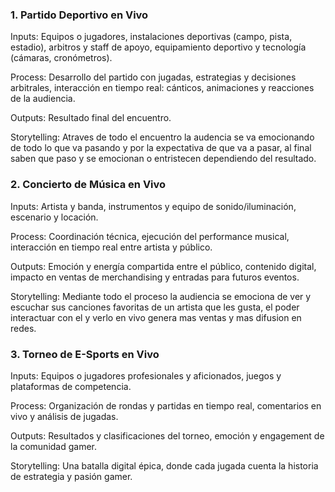 ### 1. Partido Deportivo en Vivo

Inputs: Equipos o jugadores, instalaciones deportivas (campo, pista, estadio), arbitros y staff de apoyo, equipamiento deportivo y tecnología (cámaras, cronómetros).

Process: Desarrollo del partido con jugadas, estrategias y decisiones arbitrales, interacción en tiempo real: cánticos, animaciones y reacciones de la audiencia.

Outputs: Resultado final del encuentro.

Storytelling: Atraves de todo el encuentro la audencia se va emocionando de todo lo que va pasando y por la expectativa de que va a pasar, al final saben que paso y se emocionan o entristecen dependiendo del resultado.

### 2. Concierto de Música en Vivo

Inputs: Artista y banda, instrumentos y equipo de sonido/iluminación, escenario y locación.

Process: Coordinación técnica, ejecución del performance musical, interacción en tiempo real entre artista y público.

Outputs: Emoción y energía compartida entre el público, contenido digital, impacto en ventas de merchandising y entradas para futuros eventos.

Storytelling: Mediante todo el proceso la audiencia se emociona de ver y escuchar sus canciones favoritas de un artista que les gusta, el poder interactuar con el y verlo en vivo genera mas ventas y mas difusion en redes.

### 3. Torneo de E-Sports en Vivo

Inputs: Equipos o jugadores profesionales y aficionados, juegos y plataformas de competencia.

Process: Organización de rondas y partidas en tiempo real, comentarios en vivo y análisis de jugadas.

Outputs: Resultados y clasificaciones del torneo, emoción y engagement de la comunidad gamer.

Storytelling: Una batalla digital épica, donde cada jugada cuenta la historia de estrategia y pasión gamer.

